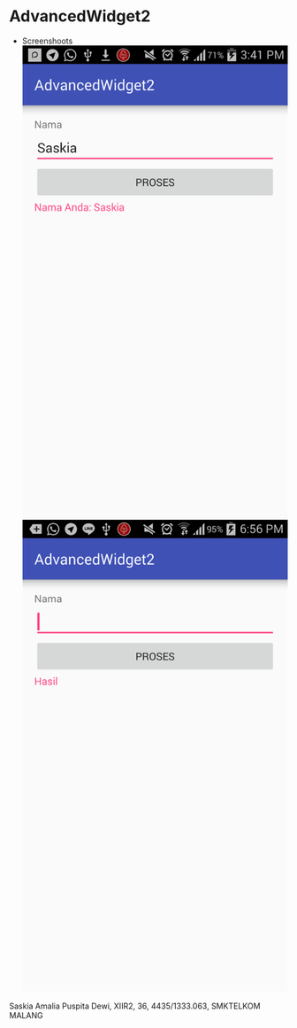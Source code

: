 # AdvancedWidget2

* Screenshoots
![Screenshoot1](https://github.com/saskiapuspita/AdvancedWidget2/blob/master/Screenshot_2016-09-22-15-41-47.png)
![Screenshoot2](https://github.com/saskiapuspita/AdvancedWidget2/blob/master/Screenshot_2016-09-23-18-56-15.png)

Saskia Amalia Puspita Dewi, XIIR2, 36, 4435/1333.063, SMKTELKOM MALANG
